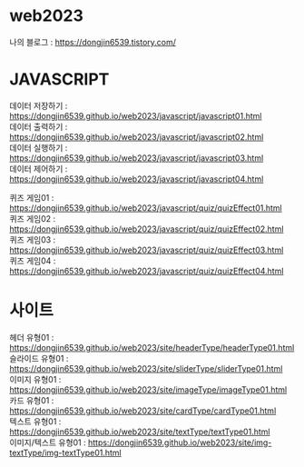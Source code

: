 # web2023   
   
나의 블로그 : https://dongjin6539.tistory.com/   
   
   
# JAVASCRIPT   
데이터 저장하기 : https://dongjin6539.github.io/web2023/javascript/javascript01.html   
데이터 출력하기 : https://dongjin6539.github.io/web2023/javascript/javascript02.html   
데이터 실행하기 : https://dongjin6539.github.io/web2023/javascript/javascript03.html   
데이터 제어하기 : https://dongjin6539.github.io/web2023/javascript/javascript04.html  
   
퀴즈 게임01 : https://dongjin6539.github.io/web2023/javascript/quiz/quizEffect01.html   
퀴즈 게임02 : https://dongjin6539.github.io/web2023/javascript/quiz/quizEffect02.html  
퀴즈 게임03 : https://dongjin6539.github.io/web2023/javascript/quiz/quizEffect03.html  
퀴즈 게임04 : https://dongjin6539.github.io/web2023/javascript/quiz/quizEffect04.html  
   
   
# 사이트   
헤더 유형01 : https://dongjin6539.github.io/web2023/site/headerType/headerType01.html   
슬라이드 유형01 : https://dongjin6539.github.io/web2023/site/sliderType/sliderType01.html  
이미지 유형01 : https://dongjin6539.github.io/web2023/site/imageType/imageType01.html   
카드 유형01 : https://dongjin6539.github.io/web2023/site/cardType/cardType01.html   
텍스트 유형01 : https://dongjin6539.github.io/web2023/site/textType/textType01.html   
이미지/텍스트 유형01 : https://dongjin6539.github.io/web2023/site/img-textType/img-textType01.html
 

